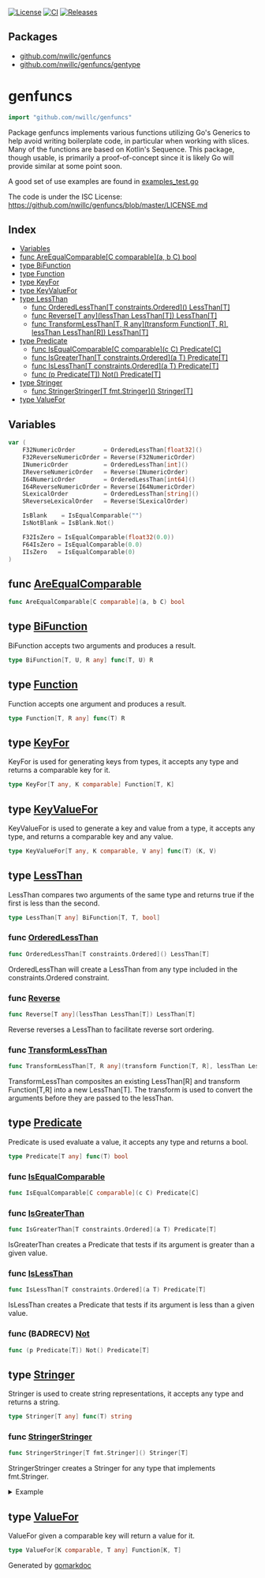 <!-- Code generated by gomarkdoc. DO NOT EDIT -->

[![License](https://img.shields.io/github/license/nwillc/genfuncs.svg)](https://tldrlegal.com/license/-isc-license)
[![CI](https://github.com/nwillc/genfuncs/workflows/CI/badge.svg)](https://github.com/nwillc/genfuncs/actions/workflows/CI.yml)
[![Releases](https://img.shields.io/github/tag/nwillc/genfuncs.svg)](https://github.com/nwillc/genfuncs/tags)

## Packages

- [github.com/nwillc/genfuncs](./README.md)
- [github.com/nwillc/genfuncs/gentype](./gentype/README.md)

# genfuncs

```go
import "github.com/nwillc/genfuncs"
```

Package genfuncs implements various functions utilizing Go's Generics to help avoid writing boilerplate code\, in particular when working with slices\. Many of the functions are based on Kotlin's Sequence\. This package\, though usable\, is primarily a proof\-of\-concept since it is likely Go will provide similar at some point soon\.

A good set of use examples are found in [examples_test.go](./examples_test.go)

The code is under the ISC License: https://github.com/nwillc/genfuncs/blob/master/LICENSE.md

## Index

- [Variables](<#variables>)
- [func AreEqualComparable[C comparable](a, b C) bool](<#func-areequalcomparable>)
- [type BiFunction](<#type-bifunction>)
- [type Function](<#type-function>)
- [type KeyFor](<#type-keyfor>)
- [type KeyValueFor](<#type-keyvaluefor>)
- [type LessThan](<#type-lessthan>)
  - [func OrderedLessThan[T constraints.Ordered]\(\) LessThan[T]](<#func-orderedlessthan>)
  - [func Reverse[T any](lessThan LessThan[T]) LessThan[T]](<#func-reverse>)
  - [func TransformLessThan[T, R any](transform Function[T, R], lessThan LessThan[R]) LessThan[T]](<#func-transformlessthan>)
- [type Predicate](<#type-predicate>)
  - [func IsEqualComparable[C comparable](c C) Predicate[C]](<#func-isequalcomparable>)
  - [func IsGreaterThan[T constraints.Ordered](a T) Predicate[T]](<#func-isgreaterthan>)
  - [func IsLessThan[T constraints.Ordered](a T) Predicate[T]](<#func-islessthan>)
  - [func (p Predicate[T]) Not() Predicate[T]](<#func-badrecv-not>)
- [type Stringer](<#type-stringer>)
  - [func StringerStringer[T fmt.Stringer]\(\) Stringer[T]](<#func-stringerstringer>)
- [type ValueFor](<#type-valuefor>)


## Variables

```go
var (
    F32NumericOrder        = OrderedLessThan[float32]()
    F32ReverseNumericOrder = Reverse(F32NumericOrder)
    INumericOrder          = OrderedLessThan[int]()
    IReverseNumericOrder   = Reverse(INumericOrder)
    I64NumericOrder        = OrderedLessThan[int64]()
    I64ReverseNumericOrder = Reverse(I64NumericOrder)
    SLexicalOrder          = OrderedLessThan[string]()
    SReverseLexicalOrder   = Reverse(SLexicalOrder)

    IsBlank    = IsEqualComparable("")
    IsNotBlank = IsBlank.Not()

    F32IsZero = IsEqualComparable(float32(0.0))
    F64IsZero = IsEqualComparable(0.0)
    IIsZero   = IsEqualComparable(0)
)
```

## func [AreEqualComparable](<https://github.com/nwillc/genfuncs/blob/master/dry.go#L45>)

```go
func AreEqualComparable[C comparable](a, b C) bool
```

## type [BiFunction](<https://github.com/nwillc/genfuncs/blob/master/function_types.go#L25>)

BiFunction accepts two arguments and produces a result\.

```go
type BiFunction[T, U, R any] func(T, U) R
```

## type [Function](<https://github.com/nwillc/genfuncs/blob/master/function_types.go#L31>)

Function accepts one argument and produces a result\.

```go
type Function[T, R any] func(T) R
```

## type [KeyFor](<https://github.com/nwillc/genfuncs/blob/master/function_types.go#L34>)

KeyFor is used for generating keys from types\, it accepts any type and returns a comparable key for it\.

```go
type KeyFor[T any, K comparable] Function[T, K]
```

## type [KeyValueFor](<https://github.com/nwillc/genfuncs/blob/master/function_types.go#L38>)

KeyValueFor is used to generate a key and value from a type\, it accepts any type\, and returns a comparable key and any value\.

```go
type KeyValueFor[T any, K comparable, V any] func(T) (K, V)
```

## type [LessThan](<https://github.com/nwillc/genfuncs/blob/master/function_types.go#L28>)

LessThan compares two arguments of the same type and returns true if the first is less than the second\.

```go
type LessThan[T any] BiFunction[T, T, bool]
```

### func [OrderedLessThan](<https://github.com/nwillc/genfuncs/blob/master/function_types.go#L58>)

```go
func OrderedLessThan[T constraints.Ordered]() LessThan[T]
```

OrderedLessThan will create a LessThan from any type included in the constraints\.Ordered constraint\.

### func [Reverse](<https://github.com/nwillc/genfuncs/blob/master/function_types.go#L65>)

```go
func Reverse[T any](lessThan LessThan[T]) LessThan[T]
```

Reverse reverses a LessThan to facilitate reverse sort ordering\.

### func [TransformLessThan](<https://github.com/nwillc/genfuncs/blob/master/function_types.go#L76>)

```go
func TransformLessThan[T, R any](transform Function[T, R], lessThan LessThan[R]) LessThan[T]
```

TransformLessThan composites an existing LessThan\[R\] and transform Function\[T\,R\] into a new LessThan\[T\]\. The transform is used to convert the arguments before they are passed to the lessThan\.

## type [Predicate](<https://github.com/nwillc/genfuncs/blob/master/function_types.go#L41>)

Predicate is used evaluate a value\, it accepts any type and returns a bool\.

```go
type Predicate[T any] func(T) bool
```

### func [IsEqualComparable](<https://github.com/nwillc/genfuncs/blob/master/dry.go#L41>)

```go
func IsEqualComparable[C comparable](c C) Predicate[C]
```

### func [IsGreaterThan](<https://github.com/nwillc/genfuncs/blob/master/function_types.go#L49>)

```go
func IsGreaterThan[T constraints.Ordered](a T) Predicate[T]
```

IsGreaterThan creates a Predicate that tests if its argument is greater than a given value\.

### func [IsLessThan](<https://github.com/nwillc/genfuncs/blob/master/function_types.go#L46>)

```go
func IsLessThan[T constraints.Ordered](a T) Predicate[T]
```

IsLessThan creates a Predicate that tests if its argument is less than a given value\.

### func \(BADRECV\) [Not](<https://github.com/nwillc/genfuncs/blob/master/function_types.go#L43>)

```go
func (p Predicate[T]) Not() Predicate[T]
```

## type [Stringer](<https://github.com/nwillc/genfuncs/blob/master/function_types.go#L52>)

Stringer is used to create string representations\, it accepts any type and returns a string\.

```go
type Stringer[T any] func(T) string
```

### func [StringerStringer](<https://github.com/nwillc/genfuncs/blob/master/function_types.go#L70>)

```go
func StringerStringer[T fmt.Stringer]() Stringer[T]
```

StringerStringer creates a Stringer for any type that implements fmt\.Stringer\.

<details><summary>Example</summary>
<p>

```go
package main

import (
	"fmt"
	"github.com/nwillc/genfuncs"
	"time"
)

func main() {
	var epoch time.Time
	fmt.Println(epoch.String()) // 0001-01-01 00:00:00 +0000 UTC
	stringer := genfuncs.StringerStringer[time.Time]()
	fmt.Println(stringer(epoch)) // 0001-01-01 00:00:00 +0000 UTC
}
```

</p>
</details>

## type [ValueFor](<https://github.com/nwillc/genfuncs/blob/master/function_types.go#L55>)

ValueFor given a comparable key will return a value for it\.

```go
type ValueFor[K comparable, T any] Function[K, T]
```



Generated by [gomarkdoc](<https://github.com/princjef/gomarkdoc>)
